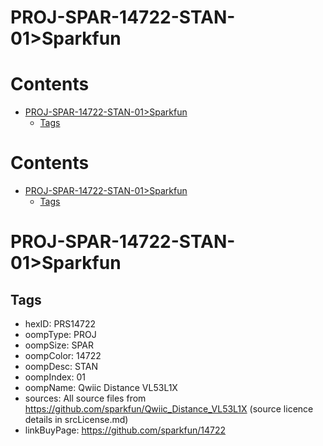 
PROJ-SPAR-14722-STAN-01>Sparkfun
================================

Contents
========

* [PROJ-SPAR-14722-STAN-01>Sparkfun](#proj-spar-14722-stan-01sparkfun)
	* [Tags](#tags)

Contents
========

* [PROJ-SPAR-14722-STAN-01>Sparkfun](#proj-spar-14722-stan-01sparkfun)
	* [Tags](#tags)

# PROJ-SPAR-14722-STAN-01>Sparkfun

## Tags

- hexID: PRS14722
- oompType: PROJ
- oompSize: SPAR
- oompColor: 14722
- oompDesc: STAN
- oompIndex: 01
- oompName: Qwiic Distance VL53L1X
- sources: All source files from https://github.com/sparkfun/Qwiic_Distance_VL53L1X (source licence details in srcLicense.md)
- linkBuyPage: https://github.com/sparkfun/14722
